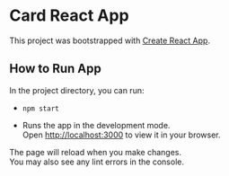 # Card React App

This project was bootstrapped with [Create React App](https://legacy.reactjs.org/docs/create-a-new-react-app.html).

## How to Run App

In the project directory, you can run:

- `npm start`

- Runs the app in the development mode.\
Open [http://localhost:3000](http://localhost:3000) to view it in your browser.

The page will reload when you make changes.\
You may also see any lint errors in the console.


